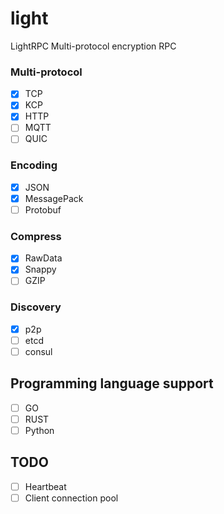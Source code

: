 # light
LightRPC Multi-protocol encryption RPC

### Multi-protocol
- [x] TCP
- [x] KCP
- [x] HTTP
- [ ] MQTT
- [ ] QUIC

### Encoding
- [x] JSON
- [x] MessagePack
- [ ] Protobuf

### Compress
- [x] RawData
- [x] Snappy
- [ ] GZIP

### Discovery
- [x] p2p
- [ ] etcd
- [ ] consul

## Programming language support
- [ ] GO
- [ ] RUST
- [ ] Python

## TODO
- [ ] Heartbeat
- [ ] Client connection pool
